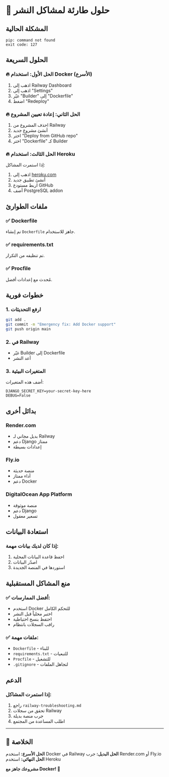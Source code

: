 # 🚨 حلول طارئة لمشاكل النشر

## المشكلة الحالية
```
pip: command not found
exit code: 127
```

## الحلول السريعة

### 🔥 الحل الأول: استخدام Docker (الأسرع)
1. اذهب إلى Railway Dashboard
2. اذهب إلى "Settings"
3. غيّر "Builder" إلى "Dockerfile"
4. اضغط "Redeploy"

### 🔥 الحل الثاني: إعادة تعيين المشروع
1. احذف المشروع من Railway
2. أنشئ مشروع جديد
3. اختر "Deploy from GitHub repo"
4. اختر "Dockerfile" كـ Builder

### 🔥 الحل الثالث: استخدام Heroku
إذا استمرت المشاكل:
1. اذهب إلى [heroku.com](https://heroku.com)
2. أنشئ تطبيق جديد
3. اربط مستودع GitHub
4. أضف PostgreSQL addon

## ملفات الطوارئ

### ✅ Dockerfile
تم إنشاء `Dockerfile` جاهز للاستخدام.

### ✅ requirements.txt
تم تنظيفه من التكرار.

### ✅ Procfile
مُحدث مع إعدادات أفضل.

## خطوات فورية

### 1. ارفع التحديثات
```bash
git add .
git commit -m "Emergency fix: Add Docker support"
git push origin main
```

### 2. في Railway
- غيّر Builder إلى Dockerfile
- أعد النشر

### 3. المتغيرات البيئية
أضف هذه المتغيرات:
```
DJANGO_SECRET_KEY=your-secret-key-here
DEBUG=False
```

## بدائل أخرى

### Render.com
- بديل مجاني لـ Railway
- دعم Django ممتاز
- إعدادات بسيطة

### Fly.io
- منصة حديثة
- أداء ممتاز
- دعم Docker

### DigitalOcean App Platform
- منصة موثوقة
- دعم Django
- تسعير معقول

## استعادة البيانات

### إذا كان لديك بيانات مهمة:
1. احفظ قاعدة البيانات المحلية
2. اصدّر البيانات
3. استوردها في المنصة الجديدة

## منع المشاكل المستقبلية

### ✅ أفضل الممارسات:
- استخدم Docker للتحكم الكامل
- اختبر محلياً قبل النشر
- احتفظ بنسخ احتياطية
- راقب السجلات بانتظام

### ✅ ملفات مهمة:
- `Dockerfile` - للبناء
- `requirements.txt` - للتبعيات
- `Procfile` - للتشغيل
- `.gitignore` - لتجاهل الملفات

## الدعم

### إذا استمرت المشاكل:
1. راجع `railway-troubleshooting.md`
2. تحقق من سجلات Railway
3. جرب منصة بديلة
4. اطلب المساعدة من المجتمع

---

## 🎯 الخلاصة

**الحل الأسرع:** استخدم Docker في Railway
**الحل البديل:** جرب Render.com أو Fly.io
**الحل النهائي:** استخدم Heroku

**مشروعك جاهز مع Docker! 🐳**
